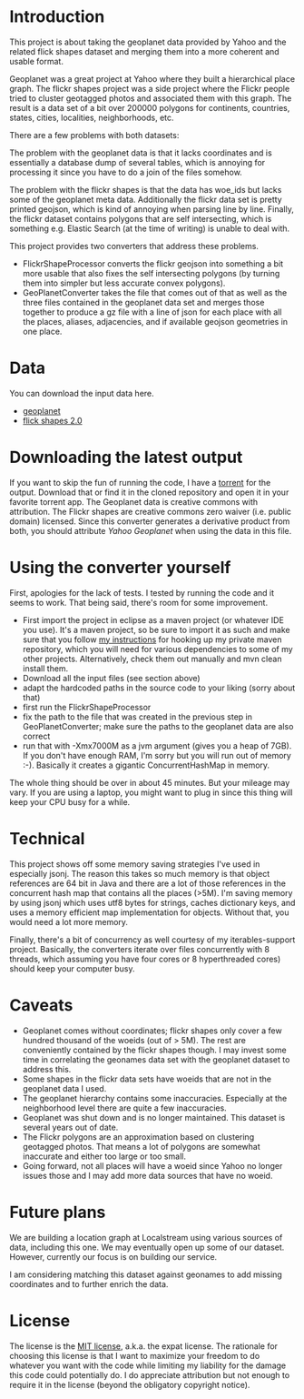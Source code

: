 # Introduction

This project is about taking the geoplanet data provided by Yahoo and the related flick shapes dataset and merging them into a more coherent and usable format.

Geoplanet was a great project at Yahoo where they built a hierarchical place graph. The flickr shapes project was a side project where the Flickr people tried to cluster geotagged photos and associated them with this graph. The result is a data set of a bit over 200000 polygons for continents, countries, states, cities, localities, neighborhoods, etc. 

There are a few problems with both datasets:

The problem with the geoplanet data is that it lacks coordinates and is essentially a database dump of several tables, which is annoying for processing it since you have to do a join of the files somehow.

The problem with the flickr shapes is that the data has woe_ids but lacks some of the geoplanet meta data. Additionally the flickr data set is pretty printed geojson, which is kind of annoying when parsing line by line. Finally, the flickr dataset contains polygons that are self intersecting, which is something e.g. Elastic Search (at the time of writing) is unable to deal with.

This project provides two converters that address these problems.

- FlickrShapeProcessor converts the flickr geojson into something a bit more usable that also fixes the self intersecting polygons (by turning them into simpler but less accurate convex polygons).
- GeoPlanetConverter takes the file that comes out of that as well as the three files contained in the geoplanet data set and merges those together to produce a gz file with a line of json for each place with all the places, aliases, adjacencies, and if available geojson geometries in one place.

# Data

You can download the input data here.
 - [geoplanet](http://archive.org/search.php?query=geoplanet)
 - [flick shapes 2.0](http://code.flickr.net/2011/01/08/flickr-shapefiles-public-dataset-2-0/)

# Downloading the latest output

If you want to skip the fun of running the code, I have a [torrent](geoplanet_cleaned-1369385861700.json.gz.torrent) for the output. Download that or find it in the cloned repository and open it in your favorite torrent app. The Geoplanet data is creative commons with attribution. The Flickr shapes are creative commons zero waiver (i.e. public domain) licensed. Since this converter generates a derivative product from both, you should attribute *Yahoo Geoplanet* when using the data in this file.
 
# Using the converter yourself

First, apologies for the lack of tests. I tested by running the code and it seems to work. That being said, there's room for some improvement.

- First import the project in eclipse as a maven project (or whatever IDE you use). It's a maven project, so be sure to import it as such and make sure that you follow [my instructions](http://www.jillesvangurp.com/2013/02/27/maven-and-my-github-projects/) for hooking up my private maven repository, which you will need for various dependencies to some of my other projects. Alternatively, check them out manually and mvn clean install them.
- Download all the input files (see section above)
- adapt the hardcoded paths in the source code to your liking (sorry about that)
- first run the FlickrShapeProcessor
- fix the path to the file that was created in the previous step in GeoPlanetConverter; make sure the paths to the geoplanet data are also correct
- run that with -Xmx7000M as a jvm argument (gives you a heap of 7GB). If you don't have enough RAM, I'm sorry but you will run out of memory :-). Basically it creates a gigantic ConcurrentHashMap in memory.

The whole thing should be over in about 45 minutes. But your mileage may vary. If you are using a laptop, you might want to plug in since this thing will keep your CPU busy for a while.

# Technical

This project shows off some memory saving strategies I've used in especially jsonj. The reason this takes so much memory is that object references are 64 bit in Java and there are a lot of those references in the concurrent hash map that contains all the places (>5M). I'm saving memory by using jsonj which uses utf8 bytes for strings, caches dictionary keys, and uses a memory efficient map implementation for objects. Without that, you would need a lot more memory.

Finally, there's a bit of concurrency as well courtesy of my iterables-support project. Basically, the converters iterate over files concurrently with 8 threads, which assuming you have four cores or 8 hyperthreaded cores) should keep your computer busy.

# Caveats

- Geoplanet comes without coordinates; flickr shapes only cover a few hundred thousand of the woeids (out of > 5M). The rest are conveniently contained by the flickr shapes though. I may invest some time in correlating the geonames data set with the geoplanet dataset to address this.
- Some shapes in the flickr data sets have woeids that are not in the geoplanet data I used.
- The geoplanet hierarchy contains some inaccuracies. Especially at the neighborhood level there are quite a few inaccuracies.
- Geoplanet was shut down and is no longer maintained. This dataset is several years out of date. 
- The Flickr polygons are an approximation based on clustering geotagged photos. That means a lot of polygons are somewhat inaccurate and either too large or too small.
- Going forward, not all places will have a woeid since Yahoo no longer issues those and I may add more data sources that have no woeid.

# Future plans

We are building a location graph at Localstream using various sources of data, including this one. We may eventually open up some of our dataset. However, currently our focus is on building our service. 

I am considering matching this dataset against geonames to add missing coordinates and to further enrich the data. 

# License

The license is the [MIT license](http://en.wikipedia.org/wiki/MIT_License), a.k.a. the expat license. The rationale for choosing this license is that I want to maximize your freedom to do whatever you want with the code while limiting my liability for the damage this code could potentially do. I do appreciate attribution but not enough to require it in the license (beyond the obligatory copyright notice).


